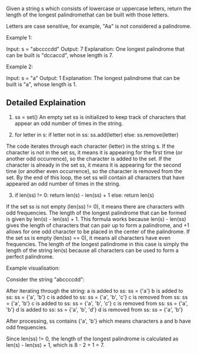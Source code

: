 Given a string s which consists of lowercase or uppercase letters, return the length of the longest 
palindromethat can be built with those letters.

Letters are case sensitive, for example, "Aa" is not considered a palindrome.

Example 1:

Input: s = "abccccdd"
Output: 7
Explanation: One longest palindrome that can be built is "dccaccd", whose length is 7.

Example 2:

Input: s = "a"
Output: 1
Explanation: The longest palindrome that can be built is "a", whose length is 1.

Detailed Explaination
------------------------------------------------------------------------------------------------------------------

1. ss = set()
An empty set ss is initialized to keep track of characters that appear an odd number of times in the string.

2. for letter in s:
    if letter not in ss:
        ss.add(letter)
    else:
        ss.remove(letter)
   
The code iterates through each character (letter) in the string s.
If the character is not in the set ss, it means it is appearing for the first time (or another odd occurrence), so the character is added to the set.
If the character is already in the set ss, it means it is appearing for the second time (or another even occurrence), so the character is removed from the set.
By the end of this loop, the set ss will contain all characters that have appeared an odd number of times in the string.

3. if len(ss) != 0:
    return len(s) - len(ss) + 1
  else:
    return len(s)

If the set ss is not empty (len(ss) != 0), it means there are characters with odd frequencies.
  The length of the longest palindrome that can be formed is given by len(s) - len(ss) + 1.
  This formula works because len(s) - len(ss) gives the length of characters that can pair up to form a palindrome, and +1 allows for one odd character to be placed in the center of the palindrome.
If the set ss is empty (len(ss) == 0), it means all characters have even frequencies.
  The length of the longest palindrome in this case is simply the length of the string len(s) because all characters can be used to form a perfect palindrome.  


Example visualisation:

Consider the string "abccccdd":

After iterating through the string:
a is added to ss: ss = {'a'}
b is added to ss: ss = {'a', 'b'}
c is added to ss: ss = {'a', 'b', 'c'}
c is removed from ss: ss = {'a', 'b'}
c is added to ss: ss = {'a', 'b', 'c'}
c is removed from ss: ss = {'a', 'b'}
d is added to ss: ss = {'a', 'b', 'd'}
d is removed from ss: ss = {'a', 'b'}

After processing, ss contains {'a', 'b'} which means characters a and b have odd frequencies.

Since len(ss) != 0, the length of the longest palindrome is calculated as len(s) - len(ss) + 1, which is 8 - 2 + 1 = 7.
